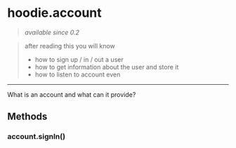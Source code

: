 # hoodie.account 

> *available since 0.2*

> after reading this you will know
> - how to sign up / in / out a user
> - how to get information about the user and store it
> - how to listen to account even

------

What is an account and what can it provide?


## Methods

### account.signIn()
